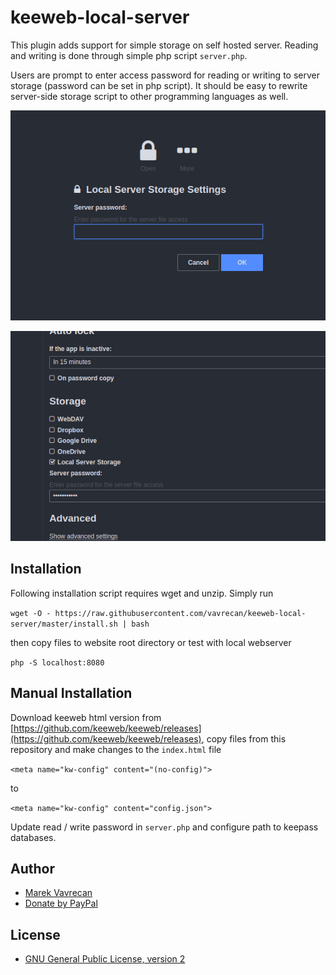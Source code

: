 # keeweb-local-server

This plugin adds support for simple storage on self hosted server.
Reading and writing is done through simple php script `server.php`. 

Users are prompt to enter access password for reading or writing to server storage (password can be set in php script). 
It should be easy to rewrite server-side storage script to other programming languages as well.

![Server file access prompt dialog](docs/prompt.png)

![Global settings to configure server file access](docs/settings.png)

## Installation
Following installation script requires wget and unzip. Simply run

`wget -O - https://raw.githubusercontent.com/vavrecan/keeweb-local-server/master/install.sh | bash`

then copy files to website root directory or test with local webserver 

`php -S localhost:8080`

## Manual Installation
Download keeweb html version from [https://github.com/keeweb/keeweb/releases](https://github.com/keeweb/keeweb/releases), 
copy files from this repository and make changes to the `index.html` file

`<meta name="kw-config" content="(no-config)">`

to 

`<meta name="kw-config" content="config.json">`

Update read / write password in `server.php` and configure path to keepass databases.

## Author
- [Marek Vavrecan](mailto:vavrecan@gmail.com)
- [Donate by PayPal](https://www.paypal.me/vavrecan)

## License
- [GNU General Public License, version 2](http://www.gnu.org/licenses/gpl-2.0.html)
